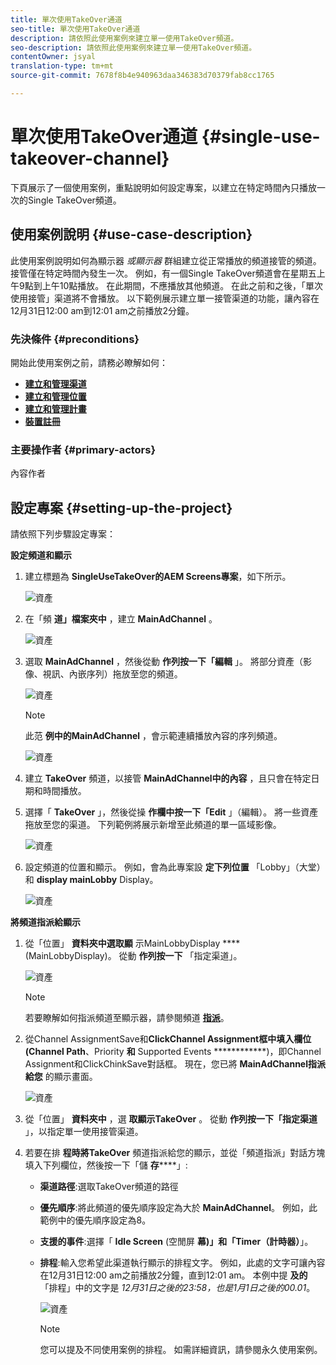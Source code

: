 ```yaml
---
title: 單次使用TakeOver通道
seo-title: 單次使用TakeOver通道
description: 請依照此使用案例來建立單一使用TakeOver頻道。
seo-description: 請依照此使用案例來建立單一使用TakeOver頻道。
contentOwner: jsyal
translation-type: tm+mt
source-git-commit: 7678f8b4e940963daa346383d70379fab8cc1765

---
```



# 單次使用TakeOver通道 {#single-use-takeover-channel}

下頁展示了一個使用案例，重點說明如何設定專案，以建立在特定時間內只播放一次的Single TakeOver頻道。


## 使用案例說明 {#use-case-description}

此使用案例說明如何為顯示器 *或顯示器* 群組建立從正常播放的頻道接管的頻道。 接管僅在特定時間內發生一次。
例如，有一個Single TakeOver頻道會在星期五上午9點到上午10點播放。 在此期間，不應播放其他頻道。 在此之前和之後，「單次使用接管」渠道將不會播放。 以下範例展示建立單一接管渠道的功能，讓內容在12月31日12:00 am到12:01 am之前播放2分鐘。

### 先決條件 {#preconditions}

開始此使用案例之前，請務必瞭解如何：

* **[建立和管理渠道](managing-channels.md)**
* **[建立和管理位置](managing-locations.md)**
* **[建立和管理計畫](managing-schedules.md)**
* **[裝置註冊](device-registration.md)**

### 主要操作者 {#primary-actors}

內容作者

## 設定專案 {#setting-up-the-project}

請依照下列步驟設定專案：

**設定頻道和顯示**

1. 建立標題為 **SingleUseTakeOver的AEM Screens專案**，如下所示。

   ![資產](assets/single-takeover1.png)

1. 在「頻 **道」檔案夾中** ，建立 **MainAdChannel** 。

   ![資產](assets/single-takeover2.png)

1. 選取 **MainAdChannel** ，然後從動 **作列按一下「編輯** 」。 將部分資產（影像、視訊、內嵌序列）拖放至您的頻道。

   ![資產](assets/single-takeover2.png)


   >[!NOTE]
   >此范 **例中的MainAdChannel** ，會示範連續播放內容的序列頻道。

   ![資產](assets/single-takeover3.png)

1. 建立 **TakeOver** 頻道，以接管 **MainAdChannel中的內容** ，且只會在特定日期和時間播放。

1. 選擇「 **TakeOver** 」，然後從操 **作欄中按一下「Edit** 」（編輯）。 將一些資產拖放至您的渠道。 下列範例將展示新增至此頻道的單一區域影像。

   ![資產](assets/single-takeover4.png)

1. 設定頻道的位置和顯示。 例如，會為此專案設 **定下列位置** 「Lobby」（大堂）和 **display mainLobby** Display。

   ![資產](assets/single-takeover5.png)

**將頻道指派給顯示**

1. 從「位置」 **資料夾中選取顯** 示MainLobbyDisplay **** (MainLobbyDisplay)。 從動 **作列按一下** 「指定渠道」。

   ![資產](assets/single-takeover6.png)

   >[!NOTE]
   >若要瞭解如何指派頻道至顯示器，請參閱頻道 **[指派](channel-assignment.md)**。

1. 從Channel AssignmentSave和&#x200B;**ClickChannel Assignment框中填入欄位(Channel Path**、Priority **和** Supported Events ************)，即Channel Assignment和ClickChinkSave對話框。 現在，您已將 **MainAdChannel指派給您** 的顯示畫面。

   ![資產](assets/single-takeover7.png)

1. 從「位置」 **資料夾中** ，選 **取顯示TakeOver** 。 從動 **作列按一下「指定渠道** 」，以指定單一使用接管渠道。

1. 若要在排 **程時將TakeOver** 頻道指派給您的顯示，並從「頻道指派」對話方塊填入下列欄位，然後按一下「儲 **存******」:

   * **渠道路徑**:選取TakeOver頻道的路徑
   * **優先順序**:將此頻道的優先順序設定為大於 **MainAdChannel**。 例如，此範例中的優先順序設定為8。
   * **支援的事件**:選擇「 **Idle Screen** (空閒屏 **幕)」和「Timer（計時器）**」。
   * **排程**:輸入您希望此渠道執行顯示的排程文字。 例如，此處的文字可讓內容在12月31日12:00 am之前播放2分鐘，直到12:01 am。
本例中提 **及的** 「排程」中的文字是 *12月31日之後的23:58，也是1月1日之後的00.01*。

      ![資產](assets/single-takeover8.png)

      >[!NOTE]
      >您可以提及不同使用案例的排程。 如需詳細資訊，請參閱永久使用案例。